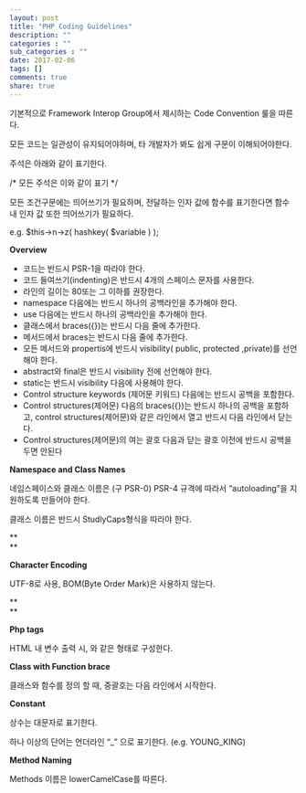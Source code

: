 ```yaml
---
layout: post
title: "PHP Coding Guidelines"
description: ""
categories : ""
sub_categories : ""
date: 2017-02-06
tags: []
comments: true
share: true
---
```


기본적으로 Framework Interop Group에서 제시하는 Code Convention 룰을 따른다.

모든 코드는 일관성이 유지되어야하며, 타 개발자가 봐도 쉽게 구문이 이해되어야한다.

  

주석은 아래와 같이 표기한다.

/* 모든 주석은 이와 같이 표기 */

  

모든 조건구문에는 띄어쓰기가 필요하며, 전달하는 인자 값에 함수를 표기한다면 함수 내 인자 값 또한 띄어쓰기가 필요하다.

e.g. $this->n->z( hashkey( $variable ) );

  

  

  

**Overview**

  * 코드는 반드시 PSR-1을 따라야 한다. 
  * 코드 들여쓰기(indenting)은 반드시 4개의 스페이스 문자를 사용한다. 
  * 라인의 길이는 80또는 그 이하를 권장한다. 
  * namespace 다음에는 반드시 하나의 공백라인을 추가해야 한다.
  * use 다음에는 반드시 하나의 공백라인을 추가해야 한다.
  * 클래스에서 braces({})는 반드시 다음 줄에 추가한다.
  * 메서드에서 braces는 반드시 다음 줄에 추가한다.
  * 모든 메서드와 propertis에 반드시 visibility( public, protected ,private)를 선언해야 한다.
  * abstract와 final은 반드시 visibility 전에 선언해야 한다.
  * static는 반드시 visibility 다음에 사용해야 한다.
  * Control structure keywords (제어문 키워드) 다음에는 반드시 공백을 포함한다. 
  * Control structures(제어문) 다음의 braces({})는 반드시 하나의 공백을 포함하고, control structures(제어문)와 같은 라인에서 열고 반드시 다음 라인에서 닫는다.
  * Control structures(제어문)의 여는 괄호 다음과 닫는 괄호 이전에 반드시 공백을 두면 안된다

  

**Namespace and Class Names**

네임스페이스와 클래스 이름은 (구 PSR-0) PSR-4 규격에 따라서 “autoloading”을 지원하도록 만들어야 한다.

클래스 이름은 반드시 StudlyCaps형식을 따라야 한다.

**  
**

**Character Encoding**

UTF-8로 사용, BOM(Byte Order Mark)은 사용하지 않는다.

**  
**

**Php tags**

HTML 내 변수 출력 시, <?=${변수}?> 와 같은 형태로 구성한다.

  

**Class with Function brace**

클래스와 함수를 정의 할 때, 중괄호는 다음 라인에서 시작한다.

  

**Constant**

상수는 대문자로 표기한다.

하나 이상의 단어는 언더라인 “_” 으로 표기한다. (e.g. YOUNG_KING)

  

**Method Naming**

Methods 이름은 lowerCamelCase를 따른다.

